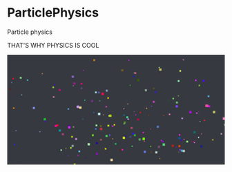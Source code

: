 # ParticlePhysics
Particle physics

THAT'S WHY PHYSICS IS COOL

[![img_1.png](img_1.png)](https://youtu.be/Z-GUVbMA8Tw)